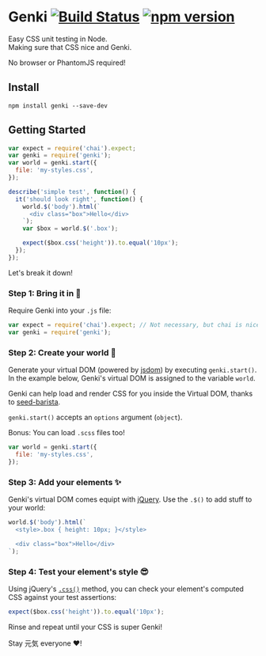 # Genki [![Build Status](https://travis-ci.org/ItsJonQ/genki.svg?branch=master)](https://travis-ci.org/ItsJonQ/genki) [![npm version](https://badge.fury.io/js/genki.svg)](https://badge.fury.io/js/genki)

Easy CSS unit testing in Node.<br>
Making sure that CSS nice and Genki.

No browser or PhantomJS required!

## Install

```
npm install genki --save-dev
```

## Getting Started

```js
var expect = require('chai').expect;
var genki = require('genki');
var world = genki.start({
  file: 'my-styles.css',
});

describe('simple test', function() {
  it('should look right', function() {
    world.$('body').html(`
      <div class="box">Hello</div>
    `);
    var $box = world.$('.box');

    expect($box.css('height')).to.equal('10px');
  });
});
```

Let's break it down!

### Step 1: Bring it in 💪

Require Genki into your `.js` file:

```js
var expect = require('chai').expect; // Not necessary, but chai is nice
var genki = require('genki');
```

### Step 2: Create your world 🌈

Generate your virtual DOM (powered by [jsdom](https://github.com/tmpvar/jsdom)) by executing `genki.start()`. In the example below, Genki's virtual DOM is assigned to the variable `world`.

Genki can help load and render CSS for you inside the Virtual DOM, thanks to [seed-barista](https://github.com/helpscout/seed-barista).

`genki.start()` accepts an `options` argument (`object`).

Bonus: You can load `.scss` files too!

```js
var world = genki.start({
  file: 'my-styles.css',
});
```

### Step 3: Add your elements ✨

Genki's virtual DOM comes equipt with [jQuery](https://github.com/jquery/jquery). Use the `.$()` to add stuff to your world:

```js
world.$('body').html(`
  <style>.box { height: 10px; }</style>

  <div class="box">Hello</div>
`);
```

### Step 4: Test your element's style 😎

Using jQuery's [`.css()`](http://api.jquery.com/css/) method, you can check your element's computed CSS against your test assertions:

```js
expect($box.css('height')).to.equal('10px');
```

Rinse and repeat until your CSS is super Genki!


Stay 元気 everyone ❤️!
